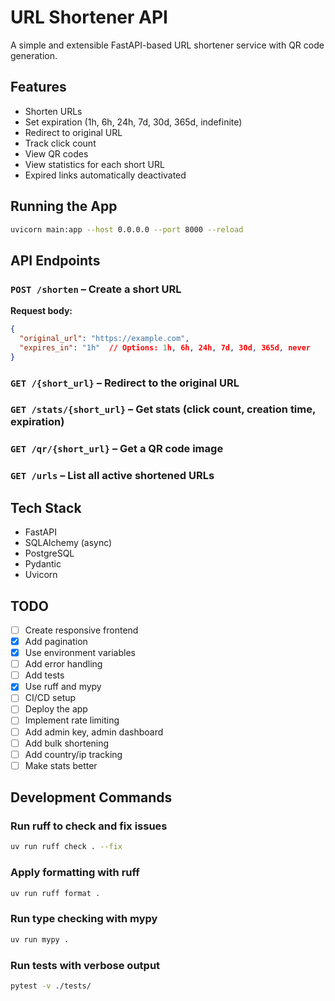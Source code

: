 # URL Shortener API

A simple and extensible FastAPI-based URL shortener service with QR code generation.

## Features

- Shorten URLs
- Set expiration (1h, 6h, 24h, 7d, 30d, 365d, indefinite)
- Redirect to original URL
- Track click count
- View QR codes
- View statistics for each short URL
- Expired links automatically deactivated

## Running the App

```bash
uvicorn main:app --host 0.0.0.0 --port 8000 --reload
```

## API Endpoints

### `POST /shorten` – Create a short URL
**Request body:**
```json
{
  "original_url": "https://example.com",
  "expires_in": "1h"  // Options: 1h, 6h, 24h, 7d, 30d, 365d, never
}
```

### `GET /{short_url}` – Redirect to the original URL
### `GET /stats/{short_url}` – Get stats (click count, creation time, expiration)
### `GET /qr/{short_url}` – Get a QR code image
### `GET /urls` – List all active shortened URLs

## Tech Stack

- FastAPI
- SQLAlchemy (async)
- PostgreSQL
- Pydantic
- Uvicorn

## TODO

- [ ] Create responsive frontend
- [x] Add pagination
- [x] Use environment variables
- [ ] Add error handling
- [ ] Add tests
- [x] Use ruff and mypy
- [ ] CI/CD setup
- [ ] Deploy the app
- [ ] Implement rate limiting
- [ ] Add admin key, admin dashboard
- [ ] Add bulk shortening
- [ ] Add country/ip tracking
- [ ] Make stats better

## Development Commands

### Run ruff to check and fix issues

```bash
uv run ruff check . --fix
```

### Apply formatting with ruff

```bash
uv run ruff format .
```

### Run type checking with mypy

```bash
uv run mypy .
```

### Run tests with verbose output

```bash
pytest -v ./tests/
```
